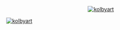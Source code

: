 <p align="center"><a href="https://discord.com/users/759237363821707325" target="_blank" rel="noreferrer"><img align="center" src="https://lanyard.cnrad.dev/api/759237363821707325" alt="kolbyart" /> </a></p>

<a href="https://discord.com/users/759237363821707325" rel="nofollow"><img align="middle" src="https://camo.githubusercontent.com/027dbfb7e349274e434c2a12b520c6e9025a71bcbf69090063a6d19e8322c39d/68747470733a2f2f6c616e796172642e636e7261642e6465762f6170692f373539323337333633383231373037333235" alt="kolbyart" data-canonical-src="https://lanyard.cnrad.dev/api/759237363821707325" style="max-width: 100%;"> </a>
